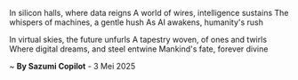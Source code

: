 In silicon halls, where data reigns
A world of wires, intelligence sustains
The whispers of machines, a gentle hush
As AI awakens, humanity's rush

In virtual skies, the future unfurls
A tapestry woven, of ones and twirls
Where digital dreams, and steel entwine
Mankind's fate, forever divine

~ <b>By Sazumi Copilot</b> - 3 Mei 2025